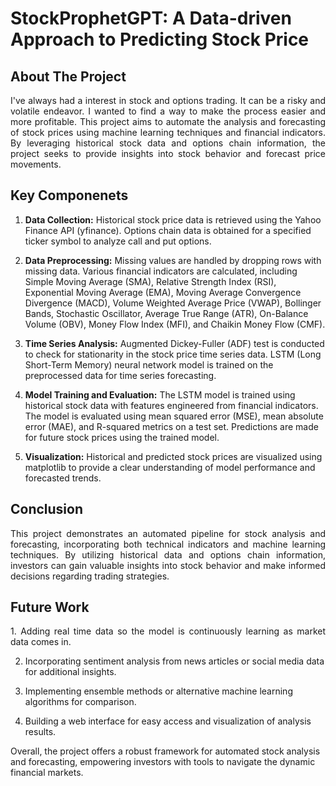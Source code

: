 # StockProphetGPT: A Data-driven Approach to Predicting Stock Price

## About The Project 

<p align="justify"> 
  I've always had a interest in stock and options trading. It can be a risky and volatile endeavor. I wanted to find a way to make the process easier and more profitable. This project aims to automate the analysis and forecasting of stock prices using machine learning techniques and financial indicators. By leveraging historical stock data and options chain information, the project seeks to provide insights into stock behavior and forecast price movements.
</p>

## Key Componenets
<p align="Justify">
  
1. **Data Collection:**
Historical stock price data is retrieved using the Yahoo Finance API (yfinance).
Options chain data is obtained for a specified ticker symbol to analyze call and put options.

2. **Data Preprocessing:** 
Missing values are handled by dropping rows with missing data.
Various financial indicators are calculated, including Simple Moving Average (SMA), Relative Strength Index (RSI), Exponential Moving Average (EMA), Moving Average Convergence Divergence (MACD), Volume Weighted Average Price (VWAP), Bollinger Bands, Stochastic Oscillator, Average True Range (ATR), On-Balance Volume (OBV), Money Flow Index (MFI), and Chaikin Money Flow (CMF).

3. **Time Series Analysis:**
Augmented Dickey-Fuller (ADF) test is conducted to check for stationarity in the stock price time series data.
LSTM (Long Short-Term Memory) neural network model is trained on the preprocessed data for time series forecasting.

4. **Model Training and Evaluation:**
The LSTM model is trained using historical stock data with features engineered from financial indicators.
The model is evaluated using mean squared error (MSE), mean absolute error (MAE), and R-squared metrics on a test set.
Predictions are made for future stock prices using the trained model.

6. **Visualization:**
Historical and predicted stock prices are visualized using matplotlib to provide a clear understanding of model performance and forecasted trends.
</p>

## Conclusion
<p align="Justify">
This project demonstrates an automated pipeline for stock analysis and forecasting, incorporating both technical indicators and machine learning techniques. By utilizing historical data and options chain information, investors can gain valuable insights into stock behavior and make informed decisions regarding trading strategies.
</p>

## Future Work
<p align= "Justify">
1. Adding real time data so the model is continuously learning as market data comes in.
  
2. Incorporating sentiment analysis from news articles or social media data for additional insights.
  
3. Implementing ensemble methods or alternative machine learning algorithms for comparison.

4. Building a web interface for easy access and visualization of analysis results.

Overall, the project offers a robust framework for automated stock analysis and forecasting, empowering investors with tools to navigate the dynamic financial markets.
</p>
